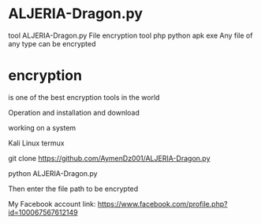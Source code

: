 

# ALJERIA-Dragon.py
tool ALJERIA-Dragon.py
File encryption tool 
php
python 
apk
exe
Any file of any type can be encrypted
# encryption 
is one of the best encryption tools in the world 

Operation and installation and download 

working on a system

Kali Linux 
termux


git clone https://github.com/AymenDz001/ALJERIA-Dragon.py

python ALJERIA-Dragon.py


Then enter the file path to be encrypted 






My Facebook account link: https://www.facebook.com/profile.php?id=100067567612149
